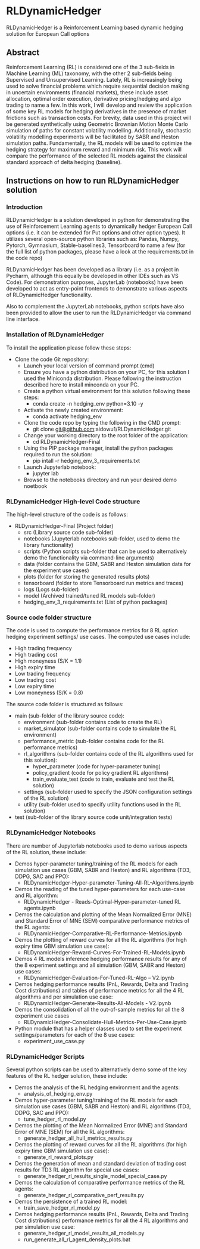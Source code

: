 # RLDynamicHedger
RLDynamicHedger is a Reinforcement Learning based dynamic hedging solution for European Call options


## Abstract
Reinforcement Learning (RL) is considered one of the 3 sub-fields in Machine Learning (ML) taxonomy, with the other 2 sub-fields being Supervised and Unsupervised Learning. Lately, RL is increasingly being used to solve financial problems which require sequential decision making in uncertain environments (financial markets), these include asset allocation, optimal order execution, derivative pricing/hedging and algo trading to name a few. In this work, I will develop and review the application of some key RL models for hedging derivatives in the presence of market frictions such as transaction costs. For brevity, data used in this project will be generated synthetically using Geometric Brownian Motion Monte Carlo simulation of paths for constant volatility modelling. Additionally, stochastic volatility modelling experiments will be facilitated by SABR and Heston simulation paths.  Fundamentally, the RL models will be used to optimize the hedging strategy for maximum reward and minimum risk. This work will compare the performance of the selected RL models against the classical standard approach of delta hedging (baseline). 


## Instructions on how to run RLDynamicHedger solution

### Introduction
RLDynamicHedger is a solution developed in python for demonstrating the use of Reinforcement Learning agents to dynamically hedger European Call options (i.e. it can be extended for Put options and other option types). It utilizes several open-source python libraries such as: Pandas, Numpy, Pytorch, Gymnasium, Stable-baselines3, Tensorboard to name a few (for the full list of python packages, please have a look at the requirements.txt in the code repo)

RLDynamicHedger has been developed as a library (i.e. as a project in Pycharm, although this equally be developed in other IDEs such as VS Code). For demonstration purposes, JupyterLab (notebooks) have been developed to act as entry-point frontends to demonstrate various aspects of RLDynamicHedger functionality.

Also to complement the JupyterLab notebooks, python scripts have also been provided to allow the user to run the RLDynamicHedger via command line interface.

### Installation of RLDynamicHedger
To install the application please follow these steps:
 - Clone the code Git repository:
   - Launch your local version of command prompt (cmd)
   - Ensure you have a python distribution on your PC, for this solution I used the Miniconda distribution. Please following  the instruction described here to install minconda on your PC.
   - Create a python virtual environment for this solution following these steps:
     - conda create -n hedging_env python=3.10 -y
   - Activate the newly created environment:
     - conda activate hedging_env		
   - Clone the code repo by typing the following in the CMD prompt:
     - git clone git@github.com:aidowu1/RLDynamicHedger.git 
   - Change your working directory to the root folder of the application:
     - cd RLDynamicHedger-Final
   - Using the PIP package manager, install the python packages required to run the solution:
     - pip intall -r hedging_env_3_requirements.txt
   - Launch Jupyterlab notebook:
     - jupyter lab
   - Browse to the notebooks directory and run your desired demo noetbook

### RLDynamicHedger High-level Code structure
The high-level structure of the code is as follows:
 - RLDynamicHedger-Final (Project folder)
   - src (Library source code sub-folder)
   - notebooks (Jupyterlab notebooks sub-folder, used to demo the library functionality)
   - scripts (Python scripts sub-folder that can be used to alternatively demo the functionality via command-line arguments)
   - data (folder contains the GBM, SABR and Heston simulation data for the experiment use cases) 
   - plots (folder for storing the generated results plots)
   - tensorboard (folder to store Tensorboard run metrics and traces)
   - logs (Logs sub-folder)
   - model (Archived trained/tuned RL models sub-folder)
   - hedging_env_3_requirements.txt (List of python packages)

### Source code folder structure 
The code is used to compute the performance metrics for 8 RL option hedging experiment settings/ use cases. The computed use cases include:
   - High trading frequency
   - High trading cost
   - High moneyness (S/K = 1.1)
   - High expiry time
   - Low trading frequency
   - Low trading cost
   - Low expiry time
   - Low moneyness (S/K = 0.8)

The source code folder is structured as follows:
 - main (sub-folder of the library source code):
   - environment (sub-folder contains code to create the RL)
   - market_simulator (sub-folder contains code to simulate the RL environment)
   - performance_metric (sub-folder contains code for the RL performance metrics)
   - rl_algorithms (sub-folder contains code of the RL algorithms used for this solution):
     - hyper_parameter (code for hyper-parameter tuning)
     - policy_gradient (code for policy gradient RL algorithms)
     - train_evaluate_test (code to train, evaluate and test the RL solution) 
   - settings (sub-folder used to specify the JSON configuration settings of the RL solution)
   - utility (sub-folder used to specify utility functions used in the RL solution)
 - test (sub-folder of the library source code unit/integration tests)

### RLDynamicHedger Notebooks
There are number of Jupyterlab notebooks used to demo various aspects of the RL solution, these include:
 - Demos hyper-parameter tuning/training of the RL models for each simulation use cases (GBM, SABR and Heston) and RL algorithms (TD3, DDPG, SAC and PPO):
   - RLDynamicHedger-Hyper-parameter-Tuning-All-RL-Algorithms.ipynb
 - Demos the reading of the tuned hyper-parameters for each use-case and RL algorithm:
   - RLDynamicHedger - Reads-Optimal-Hyper-parameter-tuned RL agents.ipynb
 - Demos the calculation and plotting of the Mean Normalized Error (MNE) and Standard Error of MNE (SEM)  comparative performance metrics of the RL agents:
   - RLDynamicHedger-Comparative-RL-Performance-Metrics.ipynb
 - Demos the plotting of reward curves for all the RL algorithms (for high expiry time GBM simulation use case):
   - RLDynamicHedger-Reward-Curves-For-Trained-RL-Models.ipynb
 - Demos 4 RL models inference hedging performance results for any of the 8 experiment settings and all simulation (GBM, SABR and Heston) use cases:
   - RLDynamicHedger-Evaluation-For-Tuned-RL-Algo – V2.ipynb
 - Demos hedging performance results (PnL, Rewards, Delta and Trading Cost distributions) and tables of performance metrics for all the 4 RL algorithms and per simulation use case:
   - RLDynamicHedger-Generate-Results-All-Models - V2.ipynb
 - Demos the consolidation of all the out-of-sample metrics for all the 8 experiment use cases
   - RLDynamicHedger-Consolidate-Hull-Metrics-Per-Use-Case.ipynb
 - Python module that has a helper classes used to set the experiment settings/parameters for each of the 8 use cases:
   - experiment_use_case.py

### RLDynamicHedger Scripts
Several python scripts can be used to alternatively demo some of the key features of the RL hedger solution, these include:
 - Demos the analysis of the RL hedging environment and the agents:
   - analysis_of_hedging_env.py
 - Demos hyper-parameter tuning/training of the RL models for each simulation use cases (GBM, SABR and Heston) and RL algorithms (TD3, DDPG, SAC and PPO):
   - tune_hedger_rl_model.py
 - Demos the plotting of the Mean Normalized Error (MNE) and Standard Error of MNE (SEM) for all the RL algorithms:
   - generate_hedger_all_hull_metrics_results.py
 - Demos the plotting of reward curves for all the RL algorithms (for high expiry time GBM simulation use case):
   - generate_rl_reward_plots.py
 - Demos the generation of mean and standard deviation of trading cost results for TD3 RL algorithm for special use cases:
   - generate_hedger_rl_results_single_model_special_case.py
 - Demos the calculation of comparative performance metrics of the RL agents:
   - generate_hedger_rl_comparative_perf_results.py
 - Demos the persistence of a trained RL model:
   - train_save_hedger_rl_model.py
 - Demos hedging performance results (PnL, Rewards, Delta and Trading Cost distributions) performance metrics for all the 4 RL algorithms and per simulation use case:
   - generate_hedger_rl_model_results_all_models.py
   - run_generate_all_rl_agent_density_plots.bat


